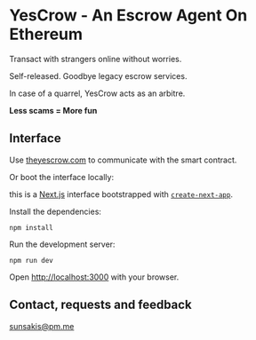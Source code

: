 # YesCrow - An Escrow Agent On Ethereum

Transact with strangers online without worries.

Self-released. Goodbye legacy escrow services.

In case of a quarrel, YesCrow acts as an arbitre. 

**Less scams = More fun**

## Interface

Use <a href="https://www.theyescrow.com">theyescrow.com</a> to communicate with the smart contract.

Or boot the interface locally:

this is a [Next.js](https://nextjs.org/) interface bootstrapped with [`create-next-app`](https://github.com/vercel/next.js/tree/canary/packages/create-next-app).

Install the dependencies:

```
npm install
```

Run the development server:

```
npm run dev
```

Open [http://localhost:3000](http://localhost:3000) with your browser.

## Contact, requests and feedback

sunsakis@pm.me
